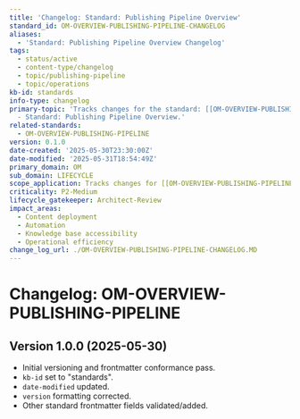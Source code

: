 ```yaml
---
title: 'Changelog: Standard: Publishing Pipeline Overview'
standard_id: OM-OVERVIEW-PUBLISHING-PIPELINE-CHANGELOG
aliases:
  - 'Standard: Publishing Pipeline Overview Changelog'
tags:
  - status/active
  - content-type/changelog
  - topic/publishing-pipeline
  - topic/operations
kb-id: standards
info-type: changelog
primary-topic: 'Tracks changes for the standard: [[OM-OVERVIEW-PUBLISHING-PIPELINE]]
  - Standard: Publishing Pipeline Overview.'
related-standards:
  - OM-OVERVIEW-PUBLISHING-PIPELINE
version: 0.1.0
date-created: '2025-05-30T23:30:00Z'
date-modified: '2025-05-31T18:54:49Z'
primary_domain: OM
sub_domain: LIFECYCLE
scope_application: Tracks changes for [[OM-OVERVIEW-PUBLISHING-PIPELINE]].
criticality: P2-Medium
lifecycle_gatekeeper: Architect-Review
impact_areas:
  - Content deployment
  - Automation
  - Knowledge base accessibility
  - Operational efficiency
change_log_url: ./OM-OVERVIEW-PUBLISHING-PIPELINE-CHANGELOG.MD
---
```


# Changelog: OM-OVERVIEW-PUBLISHING-PIPELINE

## Version 1.0.0 (2025-05-30)
- Initial versioning and frontmatter conformance pass.
- `kb-id` set to "standards".
- `date-modified` updated.
- `version` formatting corrected.
- Other standard frontmatter fields validated/added.
